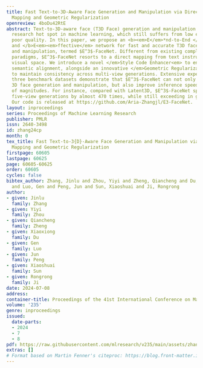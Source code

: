 ```yaml
---
title: Fast Text-to-3D-Aware Face Generation and Manipulation via Direct Cross-modal
  Mapping and Geometric Regularization
openreview: 4boDu42RtE
abstract: Text-to-3D-aware face (T3D Face) generation and manipulation is an emerging
  research hot spot in machine learning, which still suffers from low efficiency and
  poor quality. In this paper, we propose an <b><em>E</em>*nd-to-End </b>E<b>fficient
  and </b>E<em><em>ffective</em> network for fast and accurate T3D face generation
  and manipulation, termed $E^3$-FaceNet. Different from existing complex generation
  paradigms, $E^3$-FaceNet resorts to a direct mapping from text instructions to 3D-aware
  visual space. We introduce a novel </em>Style Code Enhancer<em> to enhance cross-modal
  semantic alignment, alongside an innovative </em>Geometric Regularization* objective
  to maintain consistency across multi-view generations. Extensive experiments on
  three benchmark datasets demonstrate that $E^3$-FaceNet can not only achieve picture-like
  3D face generation and manipulation, but also improve inference speed by orders
  of magnitudes. For instance, compared with Latent3D, $E^3$-FaceNet speeds up the
  five-view generations by almost 470 times, while still exceeding in generation quality.
  Our code is released at https://github.com/Aria-Zhangjl/E3-FaceNet.
layout: inproceedings
series: Proceedings of Machine Learning Research
publisher: PMLR
issn: 2640-3498
id: zhang24cp
month: 0
tex_title: Fast Text-to-3{D}-Aware Face Generation and Manipulation via Direct Cross-modal
  Mapping and Geometric Regularization
firstpage: 60605
lastpage: 60625
page: 60605-60625
order: 60605
cycles: false
bibtex_author: Zhang, Jinlu and Zhou, Yiyi and Zheng, Qiancheng and Du, Xiaoxiong
  and Luo, Gen and Peng, Jun and Sun, Xiaoshuai and Ji, Rongrong
author:
- given: Jinlu
  family: Zhang
- given: Yiyi
  family: Zhou
- given: Qiancheng
  family: Zheng
- given: Xiaoxiong
  family: Du
- given: Gen
  family: Luo
- given: Jun
  family: Peng
- given: Xiaoshuai
  family: Sun
- given: Rongrong
  family: Ji
date: 2024-07-08
address:
container-title: Proceedings of the 41st International Conference on Machine Learning
volume: '235'
genre: inproceedings
issued:
  date-parts:
  - 2024
  - 7
  - 8
pdf: https://raw.githubusercontent.com/mlresearch/v235/main/assets/zhang24cp/zhang24cp.pdf
extras: []
# Format based on Martin Fenner's citeproc: https://blog.front-matter.io/posts/citeproc-yaml-for-bibliographies/
---
```

